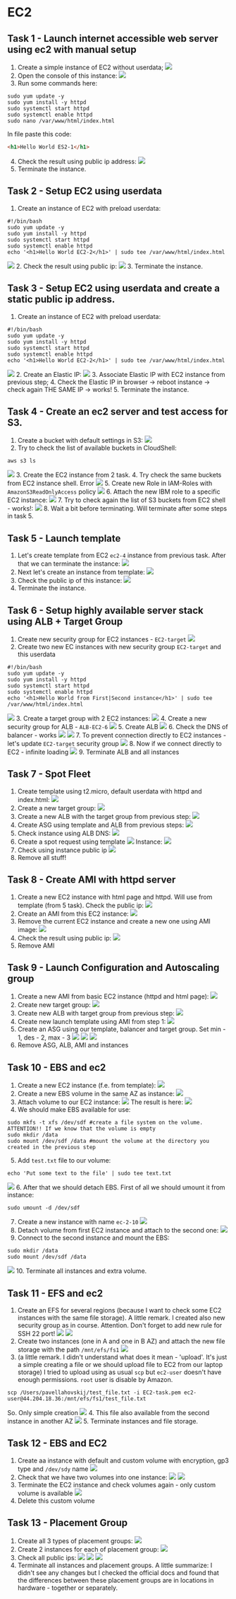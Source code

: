 # EC2
## Task 1 - Launch internet accessible web server using ec2 with manual setup
1. Create a simple instance of EC2 without userdata;
![](assets/ec2_1_instances_list.png)
2. Open the console of this instance:
![](assets/ec2_1_instance_console.png)
3. Run some commands here:
```shell
sudo yum update -y
sudo yum install -y httpd
sudo systemctl start httpd
sudo systemctl enable httpd
sudo nano /var/www/html/index.html
```
In file paste this code:
```html
<h1>Hello World ES2-1</h1>
```
4. Check the result using public ip address:
![](assets/ec2_1_public_ip_check.png)
5. Terminate the instance.

## Task 2 - Setup EC2 using userdata
1. Create an instance of EC2 with preload userdata:
```shell
#!/bin/bash
sudo yum update -y
sudo yum install -y httpd
sudo systemctl start httpd
sudo systemctl enable httpd
echo '<h1>Hello World EC2-2</h1>' | sudo tee /var/www/html/index.html
```
![](assets/ec2_2_instances_list.png)
2. Check the result using public ip:
![](assets/ec2_2_public_ip_check.png)
3. Terminate the instance.

## Task 3 - Setup EC2 using userdata and create a static public ip address.
1. Create an instance of EC2 with preload userdata:
```shell
#!/bin/bash
sudo yum update -y
sudo yum install -y httpd
sudo systemctl start httpd
sudo systemctl enable httpd
echo '<h1>Hello World EC2-2</h1>' | sudo tee /var/www/html/index.html
```
![](assets/ec2_3_public_ip_check.png)
2. Create an Elastic IP:
![](assets/ec2_3_elastic_ip.png)
3. Associate Elastic IP with EC2 instance from previous step;
4. Check the Elastic IP in browser -> reboot instance -> check again THE SAME IP -> works!
5. Terminate the instance.

## Task 4 - Create an ec2 server and test access for S3.
1. Create a bucket with default settings in S3:
![](assets/ec2_4_bucket_list.png)
2. Try to check the list of available buckets in CloudShell:
```shell
aws s3 ls
```
![](assets/ec2_4_cloudshell.png)
3. Create the EC2 instance from 2 task.
4. Try check the same buckets from EC2 instance shell. Error
![](assets/ec2_4_instance_shell.png)
5. Create new Role in IAM-Roles with `AmazonS3ReadOnlyAccess` policy
![](assets/ec2_4_new_role.png)
6. Attach the new IBM role to a specific EC2 instance:
![](assets/ec2_4_attach_role.png)
7. Try to check again the list of S3 buckets from EC2 shell - works!:
![](assets/ec2_4_instance_shell_2.png)
8. Wait a bit before terminating. Will terminate after some steps in task 5.

## Task 5 - Launch template
1. Let's create template from EC2 `ec2-4` instance from previous task. After that we can terminate the instance:
![](assets/ec2_5_templates_list.png)
2. Next let's create an instance from template:
![](assets/ec2_5_instance_from_template.png)
3. Check the public ip of this instance:
![](assets/ec2_5_public_ip_check.png)
4. Terminate the instance.

## Task 6 - Setup highly available server stack using ALB + Target Group
1. Create new security group for EC2 instances - `EC2-target`
![](assets/ec2_6_new_security_group.png)
2. Create two new EC instances with new security group `EC2-target` and this userdata
```shell
#!/bin/bash
sudo yum update -y
sudo yum install -y httpd
sudo systemctl start httpd
sudo systemctl enable httpd
echo '<h1>Hello World from First|Second instance</h1>' | sudo tee /var/www/html/index.html
```
![](assets/ec2_6_new_instances.png)
3. Create a target group with 2 EC2 instances:
![](assets/ec2_6_target_group_creation.png)
4. Create a new security group for ALB - `ALB-EC2-6`
![](assets/ec2_6_alb_security_group.png)
5. Create ALB
![](assets/ec2_6_load_balancer.png)
6. Check the DNS of balancer - works
![](assets/ec2_6_alb_first_instance.png)
![](assets/ec2_6_alb_second_instance.png)
7. To prevent connection directly to EC2 instances - let's update `EC2-target` security group
![](assets/ec2_6_update_security_group.png)
8. Now if we connect directly to EC2 - infinite loading
![](assets/ec2_6_infinite_loading.png)
9. Terminate ALB and all instances

## Task 7 - Spot Fleet
1. Create template using t2.micro, default userdata with httpd and index.html:
![](assets/ec2_7_launch_template.png)
2. Create a new target group:
![](assets/ec2_7_target_group.png)
3. Create a new ALB with the target group from previous step:
![](assets/ec2_7_alb.png)
4. Create ASG using template and ALB from previous steps:
![](assets/ec2_7_asg.png)
5. Check instance using ALB DNS:
![](assets/ec2_7_alb_check.png)
6. Create a spot request using template
![](assets/ec2_7_spot_request.png)
Instance:
![](assets/ec2_7_spot_instance.png)
7. Check using instance public ip
![](assets/ec2_7_public_check.png)
8. Remove all stuff!

## Task 8 - Create AMI with httpd server
1. Create a new EC2 instance with html page and httpd. Will use from template (from 5 task). Check the public ip:
![](assets/ec2_8_check_instance.png)
2. Create an AMI from this EC2 instance:
![](assets/ec2_8_images_list.png)
3. Remove the current EC2 instance and create a new one using AMI image:
![](assets/ec2_8_instance_from_ami.png)
4. Check the result using public ip:
![](assets/ec2_8_check_second_instance.png)
5. Remove AMI

## Task 9 - Launch Configuration and Autoscaling group
1. Create a new AMI from basic EC2 instance (httpd and html page):
![](assets/ec2_9_new_ami.png)
2. Create new target group:
![](assets/ec2_9_new_target_group.png)
3. Create new ALB with target group from previous step:
![](assets/ec2_9_new_alb.png)
4. Create new launch template using AMI from step 1:
![](assets/ec2_9_ami_launch_template.png)
5. Create an ASG using our template, balancer and target group. Set min - 1, des - 2, max - 3
![](assets/ec2_9_alg_result.png)
![](assets/ec2_9_instances.png)
![](assets/ec2_9_result_page.png)
6. Remove ASG, ALB, AMI and instances

## Task 10 - EBS and ec2
1. Create a new EC2 instance (f.e. from template):
![](assets/ec2_10_new_instance.png)
2. Create a new EBS volume in the same AZ as instance:
![](assets/ec2_10_new_volume.png)
3. Attach volume to our EC2 instance:
![](assets/ec2_10_attach_form.png)
The result is here:
![](assets/ec2_10_instance_volume_list.png)
4. We should make EBS available for use:
```shell
sudo mkfs -t xfs /dev/sdf #create a file system on the volume. ATTENTION!! If we know that the volume is empty
sudo mkdir /data
sudo mount /dev/sdf /data #mount the volume at the directory you created in the previous step
```
5. Add `test.txt` file to our volume:
```shell
echo 'Put some text to the file' | sudo tee text.txt
```
![](assets/ec2_10_new_instance_file.png)
6. After that we should detach EBS. First of all we should umount it from instance:
```shell
sudo umount -d /dev/sdf
```
7. Create a new instance with name `ec-2-10`
![](assets/ec2_10_second_instance.png)
8. Detach volume from first EC2 instance and attach to the second one:
![](assets/ec2_10_attach_form_2.png)
9. Connect to the second instance and mount the EBS:
```shell
sudo mkdir /data
sudo mount /dev/sdf /data
```
![](assets/ec2_10_check_second_instance.png)
10. Terminate all instances and extra volume.

## Task 11 - EFS and ec2
1. Create an EFS for several regions (because I want to check some EC2 instances with the same file storage).
A little remark. I created also new security group as in course. Attention. Don't forget to add new rule for SSH 22 port! 
![](assets/ec2_11_new_security_group.png)
![](assets/ec2_11_file_system.png)
2. Create two instances (one in A and one in B AZ) and attach the new file storage with the path `/mnt/efs/fs1`
![](assets/ec2_11_attach_file_system.png)
3. (a little remark. I didn't understand what does it mean - 'upload'. It's just a simple creating a file or we should
upload file to EC2 from our laptop storage)
I tried to upload using as usual `scp` but `ec2-user` doesn't have enough permissions. `root` user is disable by Amazon.
```shell
scp /Users/pavellahovskij/test_file.txt -i EC2-task.pem ec2-user@44.204.18.36:/mnt/efs/fs1/test_file.txt
```
So. Only simple creation
![](assets/ec2_11_file_creation.png)
4. This file also available from the second instance in another AZ
![](assets/ec2_11_another_instance.png)
5. Terminate instances and file storage.

## Task 12 - EBS and EC2
1. Create aa instance with default and custom volume with encryption, gp3 type and `/dev/sdy` name
![](assets/ec2_12_custom_volume.png)
2. Check that we have two volumes into one instance:
![](assets/ec2_12_check_volumes.png)
![](assets/ec2_12_check_volumes_2.png)
3. Terminate the EC2 instance and check volumes again - only custom volume is available
![](assets/ec2_12_check_volume_3.png)
4. Delete this custom volume

## Task 13 - Placement Group
1. Create all 3 types of placement groups:
![](assets/ec2_13_placement_groups.png)
2. Create 2 instances for each of placement group:
![](assets/ec2_13_placement_instances.png)
3. Check all public ips:
![](assets/ec2_13_cluster_check.png)
![](assets/ec2_13_spread_check.png)
![](assets/ec2_13_partition_check.png)
4. Terminate all instances and placement groups. A little summarize: I didn't see any changes 
but I checked the official docs and found that the differences between these placement groups are in locations in hardware - together 
or separately.
